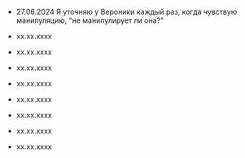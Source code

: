- 27.06.2024
	Я уточняю у Вероники каждый раз, когда чувствую манипуляцию, "не манипулирует ли она?"
	
- xx.xx.xxxx 
- xx.xx.xxxx 
- xx.xx.xxxx 
- xx.xx.xxxx 
- xx.xx.xxxx 
- xx.xx.xxxx 
- xx.xx.xxxx
- xx.xx.xxxx